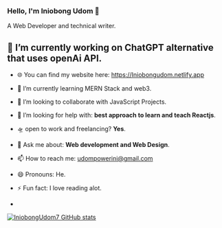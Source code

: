 ### Hello, I'm Iniobong Udom 👋
A Web Developer and technical writer.

                    
<!--**IniobongUdom7/IniobongUdom7** is a ✨ _special_ ✨ repository because its `README.md` (this file) appears on your GitHub profile.

Here are some ideas to get you started:
-->

## 🔭 I’m currently working on ChatGPT alternative that uses openAi API.

 - 🌐 You can find my website here: https://Iniobongudom.netlify.app

- 🌱 I’m currently learning MERN Stack and web3.

- 👯 I’m looking to collaborate with JavaScript Projects.

- 🤔 I’m looking for help with: **best approach to learn and teach Reactjs**.

- 🛸 open to work and freelancing? **Yes**.

- 💬 Ask me about: **Web development and Web Design**.

- 📫 How to reach me: udompowerini@gmail.com

- 😄 Pronouns: He.

- ⚡ Fun fact: I love reading alot.

-


[![IniobongUdom7 GitHub stats](https://github-readme-stats.vercel.app/api?username=IniobongUdom7&theme=dark&show_icons=true)](https://github.com/IniobongUdom7/github-readme-stats)
